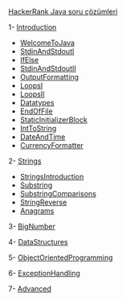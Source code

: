 [HackerRank Java soru çözümleri](https://www.hackerrank.com/domains/java?filters%5Bstatus%5D%5B%5D=unsolved&badge_type=java)

1- [Introduction](https://github.com/42arslanyusuf/HackerRank-Java/tree/main/src/Introduction)
  - [WelcomeToJava](https://github.com/42arslanyusuf/HackerRank-Java/tree/main/src/Introduction/_001_WelcomeToJava)
  - [StdinAndStdoutI](https://github.com/42arslanyusuf/HackerRank-Java/tree/main/src/Introduction/_002_StdinAndStdoutI)
  - [IfElse](https://github.com/42arslanyusuf/HackerRank-Java/tree/main/src/Introduction/_003_IfElse)
  - [StdinAndStdoutII](https://github.com/42arslanyusuf/HackerRank-Java/tree/main/src/Introduction/_004_StdinAndStdoutII)
  - [OutputFormatting](https://github.com/42arslanyusuf/HackerRank-Java/tree/main/src/Introduction/_005_OutputFormatting)
  - [LoopsI](https://github.com/42arslanyusuf/HackerRank-Java/tree/main/src/Introduction/_006_LoopsI)
  - [LoopsII](https://github.com/42arslanyusuf/HackerRank-Java/tree/main/src/Introduction/_007_LoopsII)
  - [Datatypes](https://github.com/42arslanyusuf/HackerRank-Java/tree/main/src/Introduction/_008_Datatypes)
  - [EndOfFile](https://github.com/42arslanyusuf/HackerRank-Java/tree/main/src/Introduction/_009_EndOfFile)
  - [StaticInitializerBlock](https://github.com/42arslanyusuf/HackerRank-Java/tree/main/src/Introduction/_010_StaticInitializerBlock)
  - [IntToString](https://github.com/42arslanyusuf/HackerRank-Java/tree/main/src/Introduction/_011_IntToString)
  - [DateAndTime](https://github.com/42arslanyusuf/HackerRank-Java/tree/main/src/Introduction/_012_DateAndTime)
  - [CurrencyFormatter](https://github.com/42arslanyusuf/HackerRank-Java/tree/main/src/Introduction/_013_CurrencyFormatter)
    
2- [Strings](https://github.com/42arslanyusuf/HackerRank-Java/tree/main/src/Strings)
  - [StringsIntroduction](https://github.com/42arslanyusuf/HackerRank-Java/tree/main/src/Strings/_001_StringsIntroduction)
  - [Substring](https://github.com/42arslanyusuf/HackerRank-Java/tree/main/src/Strings/_002_Substring)
  - [SubstringComparisons](https://github.com/42arslanyusuf/HackerRank-Java/tree/main/src/Strings/_003_SubstringComparisons)
  - [StringReverse](https://github.com/42arslanyusuf/HackerRank-Java/tree/main/src/Strings/_004_StringReverse)
  - [Anagrams](https://github.com/42arslanyusuf/HackerRank-Java/tree/main/src/Strings/_005_Anagrams)

3- [BigNumber](https://github.com/42arslanyusuf/HackerRank-Java/tree/main/src/BigNumber)

4- [DataStructures](https://github.com/42arslanyusuf/HackerRank-Java/tree/main/src/DataStructures)

5- [ObjectOrientedProgramming](https://github.com/42arslanyusuf/HackerRank-Java/tree/main/src/ObjectOrientedProgramming)

6- [ExceptionHandling](https://github.com/42arslanyusuf/HackerRank-Java/tree/main/src/ExceptionHandling)

7- [Advanced](https://github.com/42arslanyusuf/HackerRank-Java/tree/main/src/Advanced)
